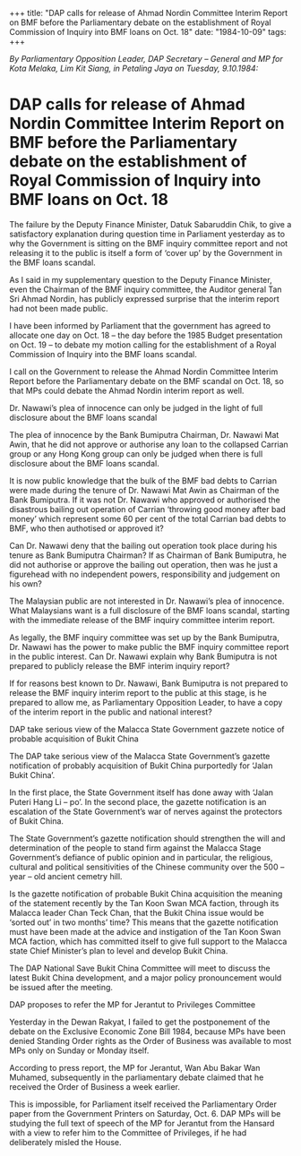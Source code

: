 +++ 
title: "DAP calls for release of Ahmad Nordin Committee Interim Report on BMF before the Parliamentary debate on the establishment of Royal Commission of Inquiry into BMF loans on Oct. 18"
date: "1984-10-09"
tags:
+++

_By Parliamentary Opposition Leader, DAP Secretary – General and MP for Kota Melaka, Lim Kit Siang, in Petaling Jaya on Tuesday, 9.10.1984:_

# DAP calls for release of Ahmad Nordin Committee Interim Report on BMF before the Parliamentary debate on the establishment of Royal Commission of Inquiry into BMF loans on Oct. 18

The failure by the Deputy Finance Minister, Datuk Sabaruddin Chik, to give a satisfactory explanation during question time in Parliament yesterday as to why the Government is sitting on the BMF inquiry committee report and not releasing it to the public is itself a form of ‘cover up’ by the Government in the BMF loans scandal.</u>

As I said in my supplementary question to the Deputy Finance Minister, even the Chairman of the BMF inquiry committee, the Auditor general Tan Sri Ahmad Nordin, has publicly expressed surprise that the interim report had not been made public.

I have been informed by Parliament that the government has agreed to allocate one day on Oct. 18 – the day before the 1985 Budget presentation on Oct. 19 – to debate my motion calling for the establishment of a Royal Commission of Inquiry into the BMF loans scandal.

I call on the Government to release the Ahmad Nordin Committee Interim Report before the Parliamentary debate on the BMF scandal on Oct. 18, so that MPs could debate the Ahmad Nordin interim report as well.

Dr. Nawawi’s plea of innocence can only be judged in the light of full disclosure about the BMF loans scandal

The plea of innocence by the Bank Bumiputra Chairman, Dr. Nawawi Mat Awin, that he did not approve or authorise any loan to the collapsed Carrian group or any Hong Kong group can only be judged when there is full disclosure about the BMF loans scandal.

It is now public knowledge that the bulk of the BMF bad debts to Carrian were made during the tenure of Dr. Nawawi Mat Awin as Chairman of the Bank Bumiputra. If it was not Dr. Nawawi who approved or authorised the disastrous bailing out operation of Carrian ‘throwing good money after bad money’ which represent some 60 per cent of the total Carrian bad debts to BMF, who then authotised or approved it?

Can Dr. Nawawi deny that the bailing out operation took place during his tenure as Bank Bumiputra Chairman? If as Chairman of Bank Bumiputra, he did not authorise or approve the bailing out operation, then was he just a figurehead with no independent powers, responsibility and judgement on his own?

The Malaysian public are not interested in Dr. Nawawi’s plea of innocence. What Malaysians want is a full disclosure of the BMF loans scandal, starting with the immediate release of the BMF inquiry committee interim report.

As legally, the BMF inquiry committee was set up by the Bank Bumiputra, Dr. Nawawi has the power to make public the BMF inquiry committee report in the public interest. Can Dr. Nawawi explain why Bank Bumiputra is not prepared to publicly release the BMF interim inquiry report?

If for reasons best known to Dr. Nawawi, Bank Bumiputra is not prepared to release the BMF inquiry interim report to the public at this stage, is he prepared to allow me, as Parliamentary Opposition Leader, to have a copy of the interim report in the public and national interest? 

DAP take serious view of the Malacca State Government gazzete notice of probable acquisition of Bukit China

The DAP take serious view of the Malacca State Government’s gazette notification of probably acquisition of Bukit China purportedly for ‘Jalan Bukit China’.

In the first place, the State Government itself has done away with ‘Jalan Puteri Hang Li – po’. In the second place, the gazette notification is an escalation of the State Government’s war of nerves against the protectors of Bukit China.

The State Government’s gazette notification should strengthen the will and determination of the people to stand firm against the Malacca Stage Government’s defiance of public opinion and in particular, the religious, cultural and political sensitivities of the Chinese community over the 500 – year – old ancient cemetry hill.

Is the gazette notification of probable Bukit China acquisition the meaning of the statement recently by the Tan Koon Swan MCA faction, through its Malacca leader Chan Teck Chan, that the Bukit China issue would be ‘sorted out’ in two months’ time? This means that the gazette notification must have been made at the advice and instigation of the Tan Koon Swan MCA faction, which has committed itself to give full support to the Malacca state Chief Minister’s plan to level and develop Bukit China.

The DAP National Save Bukit China Committee will meet to discuss the latest Bukit China development, and a major policy pronouncement would be issued after the meeting.

DAP proposes to refer the MP for Jerantut to Privileges Committee

Yesterday in the Dewan Rakyat, I failed to get the postponement of the debate on the Exclusive Economic Zone Bill 1984, because MPs have been denied Standing Order rights as the Order of Business was available to most MPs only on Sunday or Monday itself.

According to press report, the MP for Jerantut, Wan Abu Bakar Wan Muhamed, subsequently in the parliamentary debate claimed that he received the Order of Business a week earlier.

This is impossible, for Parliament itself received the Parliamentary Order paper from the Government Printers on Saturday, Oct. 6. DAP MPs will be studying the full text of speech of the MP for Jerantut from the Hansard with a view to refer him to the Committee of Privileges, if he had deliberately misled the House.
 
